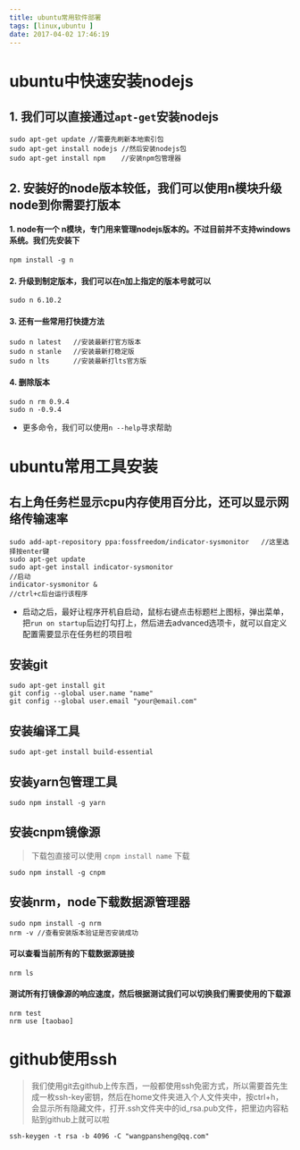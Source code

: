 ```yaml
---
title: ubuntu常用软件部署
tags: [linux,ubuntu ]
date: 2017-04-02 17:46:19
---
```


#   ubuntu中快速安装nodejs

##  1.  我们可以直接通过`apt-get`安装nodejs

```
sudo apt-get update //需要先刷新本地索引包
sudo apt-get install nodejs //然后安装nodejs包
sudo apt-get install npm    //安装npm包管理器
```

##  2. 安装好的node版本较低，我们可以使用n模块升级node到你需要打版本

####    1.  node有一个 n模块，专门用来管理nodejs版本的。不过目前并不支持windows系统。我们先安装下

```
npm install -g n
```

####    2.  升级到制定版本，我们可以在n加上指定的版本号就可以

```
sudo n 6.10.2
```

####    3.  还有一些常用打快捷方法

```
sudo n latest   //安装最新打官方版本
sudo n stanle   //安装最新打稳定版
sudo n lts      //安装最新打lts官方版
```

####    4.  删除版本

```
sudo n rm 0.9.4
sudo n -0.9.4
```

-   更多命令，我们可以使用`n --help`寻求帮助

#   ubuntu常用工具安装

##  右上角任务栏显示cpu内存使用百分比，还可以显示网络传输速率

```
sudo add-apt-repository ppa:fossfreedom/indicator-sysmonitor   //这里选择按enter键
sudo apt-get update
sudo apt-get install indicator-sysmonitor
//启动
indicator-sysmonitor &
//ctrl+c后台运行该程序
```

- 启动之后，最好让程序开机自启动，鼠标右键点击标题栏上图标，弹出菜单，把`run on startup`后边打勾打上，然后进去advanced选项卡，就可以自定义配置需要显示在任务栏的项目啦


##  安装git

```
sudo apt-get install git
git config --global user.name "name"
git config --global user.email "your@email.com"
```

##  安装编译工具

```
sudo apt-get install build-essential
```

##  安装yarn包管理工具
```
sudo npm install -g yarn
```

##  安装cnpm镜像源

>   下载包直接可以使用 `cnpm install name` 下载

```
sudo npm install -g cnpm
```

##  安装nrm，node下载数据源管理器
```
sudo npm install -g nrm
nrm -v //查看安装版本验证是否安装成功
```
####    可以查看当前所有的下载数据源链接
```
nrm ls 
```
####    测试所有打镜像源的响应速度，然后根据测试我们可以切换我们需要使用的下载源
```
nrm test
nrm use [taobao]
```

# github使用ssh

>   我们使用git去github上传东西，一般都使用ssh免密方式，所以需要首先生成一枚ssh-key密钥，然后在home文件夹进入个人文件夹中，按ctrl+h，会显示所有隐藏文件，打开.ssh文件夹中的id_rsa.pub文件，把里边内容粘贴到github上就可以啦


```
ssh-keygen -t rsa -b 4096 -C "wangpansheng@qq.com" 
```

